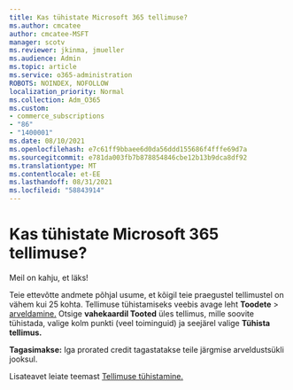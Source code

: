 ```yaml
---
title: Kas tühistate Microsoft 365 tellimuse?
ms.author: cmcatee
author: cmcatee-MSFT
manager: scotv
ms.reviewer: jkinma, jmueller
ms.audience: Admin
ms.topic: article
ms.service: o365-administration
ROBOTS: NOINDEX, NOFOLLOW
localization_priority: Normal
ms.collection: Adm_O365
ms.custom:
- commerce_subscriptions
- "86"
- "1400001"
ms.date: 08/10/2021
ms.openlocfilehash: e7c61ff9bbaee6d0da56ddd155686f4fffe69d7a
ms.sourcegitcommit: e781da003fb7b878854846cbe12b13b9dca8df92
ms.translationtype: MT
ms.contentlocale: et-EE
ms.lasthandoff: 08/31/2021
ms.locfileid: "58843914"
---
```

# <a name="canceling-your-microsoft-365-subscription"></a>Kas tühistate Microsoft 365 tellimuse?

Meil on kahju, et läks!
  
Teie ettevõtte andmete põhjal usume, et kõigil teie praegustel tellimustel on vähem kui 25 kohta. Tellimuse tühistamiseks veebis avage leht **Toodete** \> [arveldamine.](https://go.microsoft.com/fwlink/p/?linkid=842054) Otsige **vahekaardil Tooted** üles tellimus, mille soovite tühistada, valige kolm punkti (veel toiminguid) ja seejärel valige **Tühista tellimus.**
  
**Tagasimakse:** Iga prorated credit tagastatakse teile järgmise arveldustsükli jooksul.

Lisateavet leiate teemast [Tellimuse tühistamine.](https://docs.microsoft.com/microsoft-365/commerce/subscriptions/cancel-your-subscription)